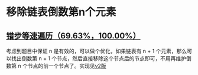 # 移除链表倒数第n个元素

## [错步等速遍历（69.63%，100.00%）](./remove_nth_node_from_end_v1.c)

考虑到题目中保证 n 是有效的，可以做个优化，如果链表有 n + 1 个元素，那么可以找出倒数第 n + 1 个节点，然后直接移除这个节点后的节点即可，不用再维护倒数第 n 个节点的前一个节点了。实现见[v2版](./remove_nth_node_from_end_v1.c)
